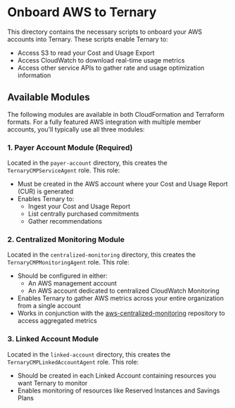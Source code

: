 # Onboard AWS to Ternary

This directory contains the necessary scripts to onboard your AWS accounts into Ternary. These scripts enable Ternary to:

* Access S3 to read your Cost and Usage Export
* Access CloudWatch to download real-time usage metrics
* Access other service APIs to gather rate and usage optimization information

## Available Modules

The following modules are available in both CloudFormation and Terraform formats. For a fully featured AWS integration with multiple member accounts, you'll typically use all three modules:

### 1. Payer Account Module (Required)

Located in the `payer-account` directory, this creates the `TernaryCMPServiceAgent` role. This role:

* Must be created in the AWS account where your Cost and Usage Report (CUR) is generated
* Enables Ternary to:
  * Ingest your Cost and Usage Report
  * List centrally purchased commitments
  * Gather recommendations

### 2. Centralized Monitoring Module

Located in the `centralized-monitoring` directory, this creates the `TernaryCMPMonitoringAgent` role. This role:

* Should be configured in either:
  * An AWS management account
  * An AWS account dedicated to centralized CloudWatch Monitoring
* Enables Ternary to gather AWS metrics across your entire organization from a single account
* Works in conjunction with the [aws-centralized-monitoring] repository to access aggregated metrics

### 3. Linked Account Module

Located in the `linked-account` directory, this creates the `TernaryCMPLinkedAccountAgent` role. This role:

* Should be created in each Linked Account containing resources you want Ternary to monitor
* Enables monitoring of resources like Reserved Instances and Savings Plans

[aws-centralized-monitoring]: https://github.com/TernaryInc/aws-centralized-monitoring
